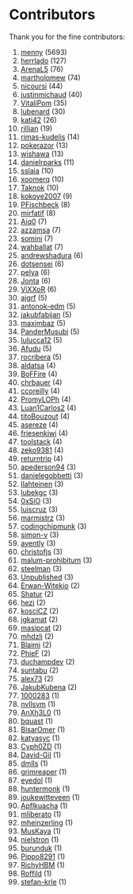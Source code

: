 # Contributors

Thank you for the fine contributors:

1. [menny](https://github.com/menny) (5693)
1. [herrlado](https://github.com/herrlado) (127)
1. [ArenaL5](https://github.com/ArenaL5) (76)
1. [martholomew](https://github.com/martholomew) (74)
1. [nicoursi](https://github.com/nicoursi) (44)
1. [justinmichaud](https://github.com/justinmichaud) (40)
1. [VitaliPom](https://github.com/VitaliPom) (35)
1. [lubenard](https://github.com/lubenard) (30)
1. [kati42](https://github.com/kati42) (26)
1. [rillian](https://github.com/rillian) (19)
1. [rimas-kudelis](https://github.com/rimas-kudelis) (14)
1. [pokerazor](https://github.com/pokerazor) (13)
1. [wishawa](https://github.com/wishawa) (13)
1. [danielrparks](https://github.com/danielrparks) (11)
1. [sslaia](https://github.com/sslaia) (10)
1. [xoomerq](https://github.com/xoomerq) (10)
1. [Taknok](https://github.com/Taknok) (10)
1. [kokoye2007](https://github.com/kokoye2007) (9)
1. [PFischbeck](https://github.com/PFischbeck) (8)
1. [mirfatif](https://github.com/mirfatif) (8)
1. [Aiq0](https://github.com/Aiq0) (7)
1. [azzamsa](https://github.com/azzamsa) (7)
1. [somini](https://github.com/somini) (7)
1. [wahballat](https://github.com/wahballat) (7)
1. [andrewshadura](https://github.com/andrewshadura) (6)
1. [dotsensei](https://github.com/dotsensei) (6)
1. [pelya](https://github.com/pelya) (6)
1. [Jonta](https://github.com/Jonta) (6)
1. [ViXXoR](https://github.com/ViXXoR) (6)
1. [ajgrf](https://github.com/ajgrf) (5)
1. [antonok-edm](https://github.com/antonok-edm) (5)
1. [jakubfabijan](https://github.com/jakubfabijan) (5)
1. [maximbaz](https://github.com/maximbaz) (5)
1. [PanderMusubi](https://github.com/PanderMusubi) (5)
1. [lulucca12](https://github.com/lulucca12) (5)
1. [Afudu](https://github.com/Afudu) (5)
1. [rocribera](https://github.com/rocribera) (5)
1. [aldatsa](https://github.com/aldatsa) (4)
1. [BoFFire](https://github.com/BoFFire) (4)
1. [chrbauer](https://github.com/chrbauer) (4)
1. [ccoreilly](https://github.com/ccoreilly) (4)
1. [PromyLOPh](https://github.com/PromyLOPh) (4)
1. [Luan1Carlos2](https://github.com/Luan1Carlos2) (4)
1. [titoBouzout](https://github.com/titoBouzout) (4)
1. [asereze](https://github.com/asereze) (4)
1. [friesenkiwi](https://github.com/friesenkiwi) (4)
1. [toolstack](https://github.com/toolstack) (4)
1. [zeko9381](https://github.com/zeko9381) (4)
1. [returntrip](https://github.com/returntrip) (4)
1. [apederson94](https://github.com/apederson94) (3)
1. [danielegobbetti](https://github.com/danielegobbetti) (3)
1. [llahteinen](https://github.com/llahteinen) (3)
1. [lubekgc](https://github.com/lubekgc) (3)
1. [0xSiO](https://github.com/0xSiO) (3)
1. [luiscruz](https://github.com/luiscruz) (3)
1. [marmistrz](https://github.com/marmistrz) (3)
1. [codingchipmunk](https://github.com/codingchipmunk) (3)
1. [simon-v](https://github.com/simon-v) (3)
1. [avently](https://github.com/avently) (3)
1. [christofjs](https://github.com/christofjs) (3)
1. [malum-prohibitum](https://github.com/malum-prohibitum) (3)
1. [steelman](https://github.com/steelman) (3)
1. [Unpublished](https://github.com/Unpublished) (3)
1. [Erwan-Witekio](https://github.com/Erwan-Witekio) (2)
1. [Shatur](https://github.com/Shatur) (2)
1. [hezi](https://github.com/hezi) (2)
1. [kosciCZ](https://github.com/kosciCZ) (2)
1. [jgkamat](https://github.com/jgkamat) (2)
1. [masipcat](https://github.com/masipcat) (2)
1. [mhdzli](https://github.com/mhdzli) (2)
1. [Blaimi](https://github.com/Blaimi) (2)
1. [PhieF](https://github.com/PhieF) (2)
1. [duchampdev](https://github.com/duchampdev) (2)
1. [suntabu](https://github.com/suntabu) (2)
1. [alex73](https://github.com/alex73) (2)
1. [JakubKubena](https://github.com/JakubKubena) (2)
1. [1000283](https://github.com/1000283) (1)
1. [nvllsvm](https://github.com/nvllsvm) (1)
1. [AnXh3L0](https://github.com/AnXh3L0) (1)
1. [bquast](https://github.com/bquast) (1)
1. [BisarOmer](https://github.com/BisarOmer) (1)
1. [katyasyc](https://github.com/katyasyc) (1)
1. [Cyph0ZD](https://github.com/Cyph0ZD) (1)
1. [David-Gil](https://github.com/David-Gil) (1)
1. [dmlls](https://github.com/dmlls) (1)
1. [grimreaper](https://github.com/grimreaper) (1)
1. [eyedol](https://github.com/eyedol) (1)
1. [huntermonk](https://github.com/huntermonk) (1)
1. [joukewitteveen](https://github.com/joukewitteveen) (1)
1. [Apflkuacha](https://github.com/Apflkuacha) (1)
1. [mliberato](https://github.com/mliberato) (1)
1. [mheinzerling](https://github.com/mheinzerling) (1)
1. [MusKaya](https://github.com/MusKaya) (1)
1. [nielstron](https://github.com/nielstron) (1)
1. [burunduk](https://github.com/burunduk) (1)
1. [Pippo8291](https://github.com/Pippo8291) (1)
1. [RichyHBM](https://github.com/RichyHBM) (1)
1. [Roffild](https://github.com/Roffild) (1)
1. [stefan-krle](https://github.com/stefan-krle) (1)
